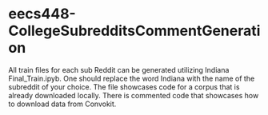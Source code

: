 # eecs448-CollegeSubredditsCommentGeneration
All train files for each sub Reddit can be generated utilizing Indiana Final_Train.ipyb. One should replace the word Indiana with the name of the subreddit of your choice. The file showcases code for a corpus that is already downloaded locally. There is commented code that showcases how to download data from Convokit.
